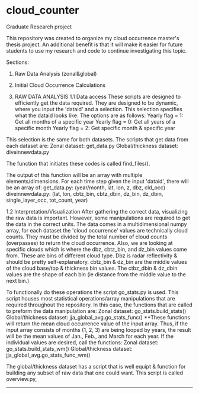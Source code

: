 # cloud_counter
Graduate Research project

This repository was created to organize my cloud occurrence master's thesis project. An additional benefit is that it will make it easier for future students to use my research and code to continue investigating this topic.

Sections:
  1. Raw Data Analysis (zonal&global)
  2. Initial Cloud Occurrence Calculations

1. RAW DATA ANALYSIS
1.1 Data access
These scripts are designed to efficiently get the data required. They are designed to be dynamic, where you input the 'dataid' and a selection. This selection specifies what the dataid looks like. The options are as follows:
    Yearly flag = 1: Get all months of a specific year
    Yearly flag = 0: Get all years of a specific month
    Yearly flag = 2: Get specific month & specific year

This selection is the same for both datasets. The scripts that get data from each dataset are:
    Zonal dataset: get_data.py
    Global/thickness dataset: diveinnewdata.py

The function that initiates these codes is called find_files().

The output of this function will be an array with multiple elements/dimensions. For each time step given the input 'dataid', there will be an array of: 
    get_data.py: (year/month, lat, lon, z, dbz, cld_occ)
    diveinnewdata.py: (lat, lon, cbtz_bin, cbtz_dbin, dz_bin, dz_dbin, single_layer_occ, tot_count, year)

1.2 Interpretation/Visualization
After gathering the correct data, visualizing the raw data is important. However, some manipulations are required to get the data in 
the correct units. The data comes in a multidimensional numpy array, for each dataset the 'cloud occurrence' values are technically cloud counts. They must be divided by the total number of cloud counts (overpasses) to return the cloud occurrence. Also, we are looking at specific clouds which is where the dbz, cbtz_bin, and dz_bin values come from. These are bins of different cloud type. Dbz is radar reflectivity & should be pretty self-explanatory. cbtz_bin & dz_bin are the middle values of the cloud base/top & thickness bin values. The ctbz_dbin & dz_dbin values are the shape of each bin (ie distance from the middle value to the next bin.)

To functionally do these operations the script go_stats.py is used. This script houses most statistical operations/array manipulations that are required throughout the repository. In this case, the functions that are called to preform the data manipulation are:
    Zonal dataset: go_stats.build_stats()
    Global/thickness dataset: jja_global_avg.go_stats_func()
**These functions will return the mean cloud occurrence value of the input array. Thus, if the input array consists of months (1, 2, 3) are being looped by years, the result will be the mean values of Jan., Feb., and March for each year. If the individual values are desired, call the functions:
    Zonal dataset: go_stats.build_stats_wm()
    Global/thickness dataset: jja_global_avg.go_stats_func_wm()

The global/thickness dataset has a script that is well equipt & function for building any subset of raw data that one could want.
This script is called overview.py, 


****
